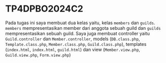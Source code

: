 # TP4DPBO2024C2

Pada tugas ini saya membuat dua kelas yaitu, kelas `members` dan `guilds`. `members` mempresentasikan member dari anggota sebuah guild dan `guilds` mempresentasikan sebuah guild. Saya juga membuat controller yaitu `Guild.controller` dan `Member.controller`, models (`DB.class.php`, `Template.class.php`, `Member.class.php`, `Guild.class.php`), templates (`index.html`, `index.html`, `guild.html`) dan view (`Member.view.php`, `Guild.view.php`, `Form.view.php`)
